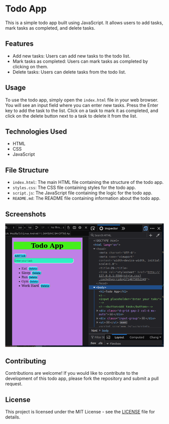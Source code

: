 # Todo App

This is a simple todo app built using JavaScript. It allows users to add tasks, mark tasks as completed, and delete tasks.

## Features

- Add new tasks: Users can add new tasks to the todo list.
- Mark tasks as completed: Users can mark tasks as completed by clicking on them.
- Delete tasks: Users can delete tasks from the todo list.

## Usage

To use the todo app, simply open the `index.html` file in your web browser. You will see an input field where you can enter new tasks. Press the Enter key to add the task to the list. Click on a task to mark it as completed, and click on the delete button next to a task to delete it from the list.

## Technologies Used

- HTML
- CSS
- JavaScript

## File Structure

- `index.html`: The main HTML file containing the structure of the todo app.
- `styles.css`: The CSS file containing styles for the todo app.
- `script.js`: The JavaScript file containing the logic for the todo app.
- `README.md`: The README file containing information about the todo app.

## Screenshots

![Screenshot 1](https://github.com/1khalaneshubham/ToDoApp/blob/main/Screenshot%20from%202024-04-26%2001-42-44.png)

## Contributing

Contributions are welcome! If you would like to contribute to the development of this todo app, please fork the repository and submit a pull request.

## License

This project is licensed under the MIT License - see the [LICENSE](LICENSE) file for details.


